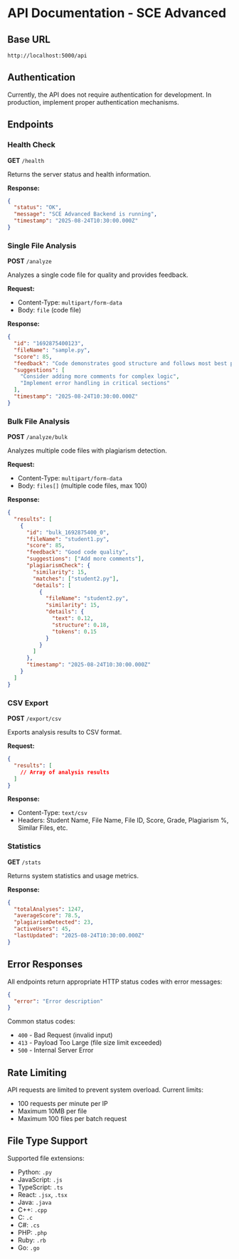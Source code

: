 # API Documentation - SCE Advanced

## Base URL
```
http://localhost:5000/api
```

## Authentication
Currently, the API does not require authentication for development. In production, implement proper authentication mechanisms.

## Endpoints

### Health Check
**GET** `/health`

Returns the server status and health information.

**Response:**
```json
{
  "status": "OK",
  "message": "SCE Advanced Backend is running",
  "timestamp": "2025-08-24T10:30:00.000Z"
}
```

### Single File Analysis
**POST** `/analyze`

Analyzes a single code file for quality and provides feedback.

**Request:**
- Content-Type: `multipart/form-data`
- Body: `file` (code file)

**Response:**
```json
{
  "id": "1692875400123",
  "fileName": "sample.py",
  "score": 85,
  "feedback": "Code demonstrates good structure and follows most best practices.",
  "suggestions": [
    "Consider adding more comments for complex logic",
    "Implement error handling in critical sections"
  ],
  "timestamp": "2025-08-24T10:30:00.000Z"
}
```

### Bulk File Analysis
**POST** `/analyze/bulk`

Analyzes multiple code files with plagiarism detection.

**Request:**
- Content-Type: `multipart/form-data`
- Body: `files[]` (multiple code files, max 100)

**Response:**
```json
{
  "results": [
    {
      "id": "bulk_1692875400_0",
      "fileName": "student1.py",
      "score": 85,
      "feedback": "Good code quality",
      "suggestions": ["Add more comments"],
      "plagiarismCheck": {
        "similarity": 15,
        "matches": ["student2.py"],
        "details": [
          {
            "fileName": "student2.py",
            "similarity": 15,
            "details": {
              "text": 0.12,
              "structure": 0.18,
              "tokens": 0.15
            }
          }
        ]
      },
      "timestamp": "2025-08-24T10:30:00.000Z"
    }
  ]
}
```

### CSV Export
**POST** `/export/csv`

Exports analysis results to CSV format.

**Request:**
```json
{
  "results": [
    // Array of analysis results
  ]
}
```

**Response:**
- Content-Type: `text/csv`
- Headers: Student Name, File Name, File ID, Score, Grade, Plagiarism %, Similar Files, etc.

### Statistics
**GET** `/stats`

Returns system statistics and usage metrics.

**Response:**
```json
{
  "totalAnalyses": 1247,
  "averageScore": 78.5,
  "plagiarismDetected": 23,
  "activeUsers": 45,
  "lastUpdated": "2025-08-24T10:30:00.000Z"
}
```

## Error Responses

All endpoints return appropriate HTTP status codes with error messages:

```json
{
  "error": "Error description"
}
```

Common status codes:
- `400` - Bad Request (invalid input)
- `413` - Payload Too Large (file size limit exceeded)
- `500` - Internal Server Error

## Rate Limiting

API requests are limited to prevent system overload. Current limits:
- 100 requests per minute per IP
- Maximum 10MB per file
- Maximum 100 files per batch request

## File Type Support

Supported file extensions:
- Python: `.py`
- JavaScript: `.js`
- TypeScript: `.ts`
- React: `.jsx`, `.tsx`
- Java: `.java`
- C++: `.cpp`
- C: `.c`
- C#: `.cs`
- PHP: `.php`
- Ruby: `.rb`
- Go: `.go`
